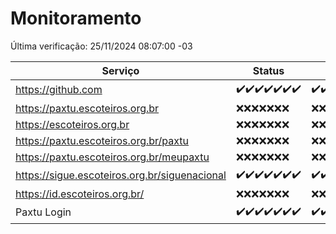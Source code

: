 # Monitoramento

Última verificação: 25/11/2024 08:07:00 -03

|Serviço|Status|Últimas 24h|
|---|---|---|
|https://github.com|<span title="2024-11-18: OK=23">✔️</span><span title="2024-11-19: OK=23">✔️</span><span title="2024-11-20: OK=23">✔️</span><span title="2024-11-21: OK=23">✔️</span><span title="2024-11-22: OK=23">✔️</span><span title="2024-11-23: OK=23">✔️</span><span title="2024-11-24: OK=11">✔️</span>|<span title="24/11/2024 09:14:00 -03 : 200">✔️</span><span title="24/11/2024 10:15:00 -03 : 200">✔️</span><span title="24/11/2024 11:07:00 -03 : 200">✔️</span><span title="24/11/2024 12:08:00 -03 : 200">✔️</span><span title="24/11/2024 13:09:00 -03 : 200">✔️</span><span title="24/11/2024 14:06:00 -03 : 200">✔️</span><span title="24/11/2024 15:09:00 -03 : 200">✔️</span><span title="24/11/2024 16:05:00 -03 : 200">✔️</span><span title="24/11/2024 17:08:00 -03 : 200">✔️</span><span title="24/11/2024 18:06:00 -03 : 200">✔️</span><span title="24/11/2024 19:07:00 -03 : 200">✔️</span><span title="24/11/2024 20:07:00 -03 : 200">✔️</span><span title="24/11/2024 21:43:00 -03 : 200">✔️</span><span title="24/11/2024 23:18:00 -03 : 200">✔️</span><span title="25/11/2024 00:24:00 -03 : 200">✔️</span><span title="25/11/2024 01:11:00 -03 : 200">✔️</span><span title="25/11/2024 02:09:00 -03 : 200">✔️</span><span title="25/11/2024 03:13:00 -03 : 200">✔️</span><span title="25/11/2024 04:09:00 -03 : 200">✔️</span><span title="25/11/2024 05:13:00 -03 : 200">✔️</span><span title="25/11/2024 06:09:00 -03 : 200">✔️</span><span title="25/11/2024 07:09:00 -03 : 200">✔️</span><span title="25/11/2024 08:07:00 -03 : 200">✔️</span>|
|https://paxtu.escoteiros.org.br|<span title="2024-11-18: Falhas=23">❌</span><span title="2024-11-19: Falhas=23">❌</span><span title="2024-11-20: Falhas=23">❌</span><span title="2024-11-21: Falhas=23">❌</span><span title="2024-11-22: Falhas=23">❌</span><span title="2024-11-23: Falhas=23">❌</span><span title="2024-11-24: Falhas=11">❌</span>|<span title="24/11/2024 09:14:00 -03 : 403">❌</span><span title="24/11/2024 10:15:00 -03 : 403">❌</span><span title="24/11/2024 11:07:00 -03 : 403">❌</span><span title="24/11/2024 12:08:00 -03 : 403">❌</span><span title="24/11/2024 13:09:00 -03 : 403">❌</span><span title="24/11/2024 14:06:00 -03 : 403">❌</span><span title="24/11/2024 15:09:00 -03 : 403">❌</span><span title="24/11/2024 16:05:00 -03 : 403">❌</span><span title="24/11/2024 17:08:00 -03 : 403">❌</span><span title="24/11/2024 18:06:00 -03 : 403">❌</span><span title="24/11/2024 19:07:00 -03 : 403">❌</span><span title="24/11/2024 20:07:00 -03 : 403">❌</span><span title="24/11/2024 21:43:00 -03 : 403">❌</span><span title="24/11/2024 23:18:00 -03 : 403">❌</span><span title="25/11/2024 00:24:00 -03 : 403">❌</span><span title="25/11/2024 01:11:00 -03 : 403">❌</span><span title="25/11/2024 02:09:00 -03 : 403">❌</span><span title="25/11/2024 03:13:00 -03 : 403">❌</span><span title="25/11/2024 04:09:00 -03 : 403">❌</span><span title="25/11/2024 05:13:00 -03 : 403">❌</span><span title="25/11/2024 06:09:00 -03 : 403">❌</span><span title="25/11/2024 07:09:00 -03 : 403">❌</span><span title="25/11/2024 08:07:00 -03 : 403">❌</span>|
|https://escoteiros.org.br|<span title="2024-11-18: Falhas=23">❌</span><span title="2024-11-19: Falhas=23">❌</span><span title="2024-11-20: Falhas=23">❌</span><span title="2024-11-21: Falhas=23">❌</span><span title="2024-11-22: Falhas=23">❌</span><span title="2024-11-23: Falhas=23">❌</span><span title="2024-11-24: Falhas=11">❌</span>|<span title="24/11/2024 09:14:00 -03 : 403">❌</span><span title="24/11/2024 10:15:00 -03 : 403">❌</span><span title="24/11/2024 11:07:00 -03 : 403">❌</span><span title="24/11/2024 12:08:00 -03 : 403">❌</span><span title="24/11/2024 13:09:00 -03 : 403">❌</span><span title="24/11/2024 14:06:00 -03 : 403">❌</span><span title="24/11/2024 15:09:00 -03 : 403">❌</span><span title="24/11/2024 16:05:00 -03 : 403">❌</span><span title="24/11/2024 17:08:00 -03 : 403">❌</span><span title="24/11/2024 18:06:00 -03 : 403">❌</span><span title="24/11/2024 19:07:00 -03 : 403">❌</span><span title="24/11/2024 20:07:00 -03 : 403">❌</span><span title="24/11/2024 21:43:00 -03 : 403">❌</span><span title="24/11/2024 23:18:00 -03 : 403">❌</span><span title="25/11/2024 00:24:00 -03 : 403">❌</span><span title="25/11/2024 01:11:00 -03 : 403">❌</span><span title="25/11/2024 02:09:00 -03 : 403">❌</span><span title="25/11/2024 03:13:00 -03 : 403">❌</span><span title="25/11/2024 04:09:00 -03 : 403">❌</span><span title="25/11/2024 05:13:00 -03 : 403">❌</span><span title="25/11/2024 06:09:00 -03 : 403">❌</span><span title="25/11/2024 07:09:00 -03 : 403">❌</span><span title="25/11/2024 08:07:00 -03 : 403">❌</span>|
|https://paxtu.escoteiros.org.br/paxtu|<span title="2024-11-18: Falhas=23">❌</span><span title="2024-11-19: Falhas=23">❌</span><span title="2024-11-20: Falhas=23">❌</span><span title="2024-11-21: Falhas=23">❌</span><span title="2024-11-22: Falhas=23">❌</span><span title="2024-11-23: Falhas=23">❌</span><span title="2024-11-24: Falhas=11">❌</span>|<span title="24/11/2024 09:14:00 -03 : 403">❌</span><span title="24/11/2024 10:15:00 -03 : 403">❌</span><span title="24/11/2024 11:07:00 -03 : 403">❌</span><span title="24/11/2024 12:08:00 -03 : 403">❌</span><span title="24/11/2024 13:09:00 -03 : 403">❌</span><span title="24/11/2024 14:06:00 -03 : 403">❌</span><span title="24/11/2024 15:09:00 -03 : 403">❌</span><span title="24/11/2024 16:05:00 -03 : 403">❌</span><span title="24/11/2024 17:08:00 -03 : 403">❌</span><span title="24/11/2024 18:06:00 -03 : 403">❌</span><span title="24/11/2024 19:07:00 -03 : 403">❌</span><span title="24/11/2024 20:07:00 -03 : 403">❌</span><span title="24/11/2024 21:43:00 -03 : 403">❌</span><span title="24/11/2024 23:18:00 -03 : 403">❌</span><span title="25/11/2024 00:24:00 -03 : 403">❌</span><span title="25/11/2024 01:11:00 -03 : 403">❌</span><span title="25/11/2024 02:09:00 -03 : 403">❌</span><span title="25/11/2024 03:13:00 -03 : 403">❌</span><span title="25/11/2024 04:09:00 -03 : 403">❌</span><span title="25/11/2024 05:13:00 -03 : 403">❌</span><span title="25/11/2024 06:09:00 -03 : 403">❌</span><span title="25/11/2024 07:09:00 -03 : 403">❌</span><span title="25/11/2024 08:07:00 -03 : 403">❌</span>|
|https://paxtu.escoteiros.org.br/meupaxtu|<span title="2024-11-18: Falhas=23">❌</span><span title="2024-11-19: Falhas=23">❌</span><span title="2024-11-20: Falhas=23">❌</span><span title="2024-11-21: Falhas=23">❌</span><span title="2024-11-22: Falhas=23">❌</span><span title="2024-11-23: Falhas=23">❌</span><span title="2024-11-24: Falhas=11">❌</span>|<span title="24/11/2024 09:14:00 -03 : 403">❌</span><span title="24/11/2024 10:15:00 -03 : 403">❌</span><span title="24/11/2024 11:07:00 -03 : 403">❌</span><span title="24/11/2024 12:08:00 -03 : 403">❌</span><span title="24/11/2024 13:09:00 -03 : 403">❌</span><span title="24/11/2024 14:06:00 -03 : 403">❌</span><span title="24/11/2024 15:09:00 -03 : 403">❌</span><span title="24/11/2024 16:05:00 -03 : 403">❌</span><span title="24/11/2024 17:08:00 -03 : 403">❌</span><span title="24/11/2024 18:06:00 -03 : 403">❌</span><span title="24/11/2024 19:07:00 -03 : 403">❌</span><span title="24/11/2024 20:07:00 -03 : 403">❌</span><span title="24/11/2024 21:43:00 -03 : 403">❌</span><span title="24/11/2024 23:18:00 -03 : 403">❌</span><span title="25/11/2024 00:24:00 -03 : 403">❌</span><span title="25/11/2024 01:11:00 -03 : 403">❌</span><span title="25/11/2024 02:09:00 -03 : 403">❌</span><span title="25/11/2024 03:13:00 -03 : 403">❌</span><span title="25/11/2024 04:09:00 -03 : 403">❌</span><span title="25/11/2024 05:13:00 -03 : 403">❌</span><span title="25/11/2024 06:09:00 -03 : 403">❌</span><span title="25/11/2024 07:09:00 -03 : 403">❌</span><span title="25/11/2024 08:07:00 -03 : 403">❌</span>|
|https://sigue.escoteiros.org.br/siguenacional|<span title="2024-11-18: OK=23">✔️</span><span title="2024-11-19: OK=23">✔️</span><span title="2024-11-20: OK=23">✔️</span><span title="2024-11-21: OK=23">✔️</span><span title="2024-11-22: OK=23">✔️</span><span title="2024-11-23: OK=23">✔️</span><span title="2024-11-24: OK=11">✔️</span>|<span title="24/11/2024 09:14:00 -03 : 200">✔️</span><span title="24/11/2024 10:15:00 -03 : 200">✔️</span><span title="24/11/2024 11:07:00 -03 : 200">✔️</span><span title="24/11/2024 12:08:00 -03 : 200">✔️</span><span title="24/11/2024 13:09:00 -03 : 200">✔️</span><span title="24/11/2024 14:06:00 -03 : 200">✔️</span><span title="24/11/2024 15:09:00 -03 : 200">✔️</span><span title="24/11/2024 16:05:00 -03 : 200">✔️</span><span title="24/11/2024 17:08:00 -03 : 200">✔️</span><span title="24/11/2024 18:06:00 -03 : 200">✔️</span><span title="24/11/2024 19:07:00 -03 : 200">✔️</span><span title="24/11/2024 20:07:00 -03 : 200">✔️</span><span title="24/11/2024 21:43:00 -03 : 200">✔️</span><span title="24/11/2024 23:18:00 -03 : 200">✔️</span><span title="25/11/2024 00:24:00 -03 : 200">✔️</span><span title="25/11/2024 01:11:00 -03 : 200">✔️</span><span title="25/11/2024 02:09:00 -03 : 200">✔️</span><span title="25/11/2024 03:13:00 -03 : 200">✔️</span><span title="25/11/2024 04:09:00 -03 : 200">✔️</span><span title="25/11/2024 05:13:00 -03 : 200">✔️</span><span title="25/11/2024 06:09:00 -03 : 200">✔️</span><span title="25/11/2024 07:09:00 -03 : 200">✔️</span><span title="25/11/2024 08:07:00 -03 : 200">✔️</span>|
|https://id.escoteiros.org.br/|<span title="2024-11-18: Falhas=23">❌</span><span title="2024-11-19: Falhas=23">❌</span><span title="2024-11-20: Falhas=23">❌</span><span title="2024-11-21: Falhas=23">❌</span><span title="2024-11-22: Falhas=23">❌</span><span title="2024-11-23: Falhas=23">❌</span><span title="2024-11-24: Falhas=11">❌</span>|<span title="24/11/2024 09:14:00 -03 : 403">❌</span><span title="24/11/2024 10:15:00 -03 : 403">❌</span><span title="24/11/2024 11:07:00 -03 : 403">❌</span><span title="24/11/2024 12:08:00 -03 : 403">❌</span><span title="24/11/2024 13:09:00 -03 : 403">❌</span><span title="24/11/2024 14:06:00 -03 : 403">❌</span><span title="24/11/2024 15:10:00 -03 : 403">❌</span><span title="24/11/2024 16:05:00 -03 : 403">❌</span><span title="24/11/2024 17:08:00 -03 : 403">❌</span><span title="24/11/2024 18:06:00 -03 : 403">❌</span><span title="24/11/2024 19:07:00 -03 : 403">❌</span><span title="24/11/2024 20:07:00 -03 : 403">❌</span><span title="24/11/2024 21:43:00 -03 : 403">❌</span><span title="24/11/2024 23:18:00 -03 : 403">❌</span><span title="25/11/2024 00:24:00 -03 : 403">❌</span><span title="25/11/2024 01:11:00 -03 : 403">❌</span><span title="25/11/2024 02:09:00 -03 : 403">❌</span><span title="25/11/2024 03:13:00 -03 : 403">❌</span><span title="25/11/2024 04:09:00 -03 : 403">❌</span><span title="25/11/2024 05:13:00 -03 : 403">❌</span><span title="25/11/2024 06:09:00 -03 : 403">❌</span><span title="25/11/2024 07:09:00 -03 : 403">❌</span><span title="25/11/2024 08:07:00 -03 : 403">❌</span>|
|Paxtu Login|<span title="2024-11-18: OK=23">✔️</span><span title="2024-11-19: OK=23">✔️</span><span title="2024-11-20: OK=23">✔️</span><span title="2024-11-21: OK=23">✔️</span><span title="2024-11-22: OK=23">✔️</span><span title="2024-11-23: OK=23">✔️</span><span title="2024-11-24: OK=11">✔️</span>|<span title="24/11/2024 09:14:00 -03 : 200">✔️</span><span title="24/11/2024 10:15:00 -03 : 200">✔️</span><span title="24/11/2024 11:07:00 -03 : 200">✔️</span><span title="24/11/2024 12:08:00 -03 : 200">✔️</span><span title="24/11/2024 13:09:00 -03 : 200">✔️</span><span title="24/11/2024 14:06:00 -03 : 200">✔️</span><span title="24/11/2024 15:10:00 -03 : 200">✔️</span><span title="24/11/2024 16:05:00 -03 : 200">✔️</span><span title="24/11/2024 17:08:00 -03 : 200">✔️</span><span title="24/11/2024 18:06:00 -03 : 200">✔️</span><span title="24/11/2024 19:07:00 -03 : 200">✔️</span><span title="24/11/2024 20:07:00 -03 : 200">✔️</span><span title="24/11/2024 21:43:00 -03 : 200">✔️</span><span title="24/11/2024 23:18:00 -03 : 200">✔️</span><span title="25/11/2024 00:24:00 -03 : 200">✔️</span><span title="25/11/2024 01:11:00 -03 : 200">✔️</span><span title="25/11/2024 02:09:00 -03 : 200">✔️</span><span title="25/11/2024 03:13:00 -03 : 200">✔️</span><span title="25/11/2024 04:09:00 -03 : 200">✔️</span><span title="25/11/2024 05:13:00 -03 : 200">✔️</span><span title="25/11/2024 06:09:00 -03 : 200">✔️</span><span title="25/11/2024 07:09:00 -03 : 200">✔️</span><span title="25/11/2024 08:07:00 -03 : 200">✔️</span>|
